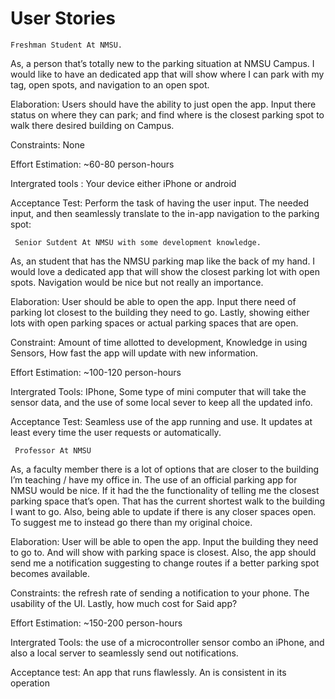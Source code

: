 # User Stories

    Freshman Student At NMSU.

As, a person that’s totally new to the parking situation at NMSU Campus. I would like to 
have an dedicated app that will show where I can park with my tag, open spots, and navigation to an open 
spot.

Elaboration: Users should have the ability to just open the app. Input there status on where 
they can park; and find where is the closest parking spot to walk there desired building on Campus.
	 	 	
 Constraints: None
				

 Effort Estimation: ~60-80 person-hours
			
 Intergrated tools : Your device either iPhone or android
	 	 	
 Acceptance Test: Perform the task of having the user input. The needed input, and then 
seamlessly translate to the in-app navigation to the parking spot:
	 

	 	 	
     Senior Sutdent At NMSU with some development knowledge.
	 	 	
            
 As, an student that has the NMSU parking map like the back of my hand. I would love a 
dedicated app that will show the closest parking lot with open spots. Navigation would be nice but not 
really an importance.

 Elaboration: User should be able to open the app. Input there need of parking lot closest to 
the building they need to go. Lastly, showing either lots with open parking spaces or actual parking spaces 
that are open.
			

 Constraint: Amount of time allotted to development, Knowledge in using Sensors, How fast 
the app will update with new information.
	 

 Effort Estimation: ~100-120 person-hours
			
 Intergrated Tools: IPhone, Some type of mini computer that will take the sensor data, and 
the use of some local sever to keep all the updated info.
	 	 	
 Acceptance Test: Seamless use of the app running and use. It updates at least every time 
the user requests or automatically.


     Professor At NMSU
	 	 	
 As, a faculty member there is a lot of options that are closer to the building I’m teaching / 
have my office in. The use of an official parking app for NMSU would be nice. If it had the the functionality 
of telling me the closest parking space that’s open. That has the current shortest walk to the building I want 
to go. Also, being able to update if there is any closer spaces open. To suggest me to instead go there than 
my original choice.
	 	 	
 Elaboration: User will be able to open the app. Input the building they need to go to. And 
will show with parking space is closest. Also, the app should send me a notification suggesting to change 
routes if a better parking spot becomes available.
	 	 	
 Constraints: the refresh rate of sending a notification to your phone. The usability of the UI. 
Lastly, how much cost for Said app?
			
 Effort Estimation: ~150-200 person-hours
			
 Intergrated Tools: the use of a microcontroller sensor combo an iPhone, and also a local 
server to seamlessly send out notifications.
	 	 	
 Acceptance test: An app that runs flawlessly. An is consistent in its operation